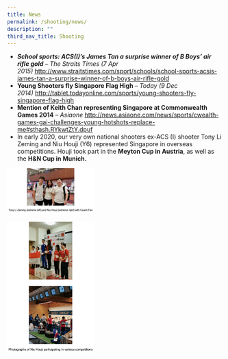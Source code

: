 ```yaml
---
title: News
permalink: /shooting/news/
description: ""
third_nav_title: Shooting
---
```

*   **_School sports: ACS(I)’s James Tan a surprise winner of B Boys’ air rifle gold_** _– The Straits Times (7 Apr 2015)_ http://www.straitstimes.com/sport/schools/school-sports-acsis-james-tan-a-surprise-winner-of-b-boys-air-rifle-gold
*   **Young Shooters fly Singapore Flag High** – _Today (9 Dec 2014)_ http://tablet.todayonline.com/sports/young-shooters-fly-singapore-flag-high
*   **Mention of Keith Chan representing Singapore at Commonwealth Games 2014** – _Asiaone_ http://news.asiaone.com/news/sports/cwealth-games-gai-challenges-young-hotshots-replace-me#sthash.RYkwtZtY.dpuf
*   In early 2020, our very own national shooters ex-ACS (I) shooter Tony Li Zeming and Niu Houji (Y6) represented Singapore in overseas competitions. Houji took part in the **Meyton Cup in Austria**, as well as the **H&N Cup in Munich.**

<img src="/images/shooting%205.png" 
     style="width:40%">
		 
<img src="/images/shooting%206.png" 
     style="width:40%">

